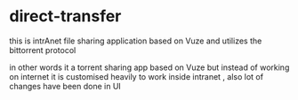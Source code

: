 direct-transfer
===============

this is intrAnet file sharing application based on Vuze and utilizes the bittorrent protocol

in other words it a torrent sharing app based on Vuze but instead of working on internet it is customised heavily to work
inside intranet , also lot of changes have been done in UI
